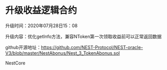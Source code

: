 # 升级收益逻辑合约

升级时间：2020年07月28日15：08

升级内容：优化getInfo方法，兼容NToken第一次领取收益前可以正常返回数据

github开源地址：https://github.com/NEST-Protocol/NEST-oracle-V3/blob/master/NestAbonus/Nest_3_TokenAbonus.sol

NestCore
